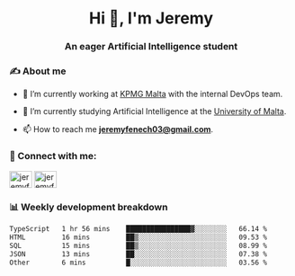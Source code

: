 <h1 align="center">Hi 👋, I'm Jeremy</h1>
<h3 align="center">An eager Artificial Intelligence student</h3>

<h3 align="left">✍ About me</h3>

- 🔭 I’m currently working at [KPMG Malta](https://kpmg.com/mt/en/home.html) with the internal DevOps team.

- 🌱 I’m currently studying Artificial Intelligence at the [University of Malta](https://www.linkedin.com/school/university-of-malta/).

- 📫 How to reach me **jeremyfenech03@gmail.com**.

<h3 align="left">🔗 Connect with me:</h3>
<p align="left">
<a href="https://linkedin.com/in/jeremyfenech" target="blank"><img align="center" src="https://raw.githubusercontent.com/rahuldkjain/github-profile-readme-generator/master/src/images/icons/Social/linked-in-alt.svg" alt="jeremyfenech" height="30" width="40" /></a>
<a href="https://www.leetcode.com/jeremyfen" target="blank"><img align="center" src="https://raw.githubusercontent.com/rahuldkjain/github-profile-readme-generator/master/src/images/icons/Social/leet-code.svg" alt="jeremyfen" height="30" width="40" /></a>
</p>


<h3 align="left">📊 Weekly development breakdown</h3>

<!--START_SECTION:waka-->

```txt
TypeScript   1 hr 56 mins    ████████████████▓░░░░░░░░   66.14 %
HTML         16 mins         ██▒░░░░░░░░░░░░░░░░░░░░░░   09.53 %
SQL          15 mins         ██▒░░░░░░░░░░░░░░░░░░░░░░   08.99 %
JSON         13 mins         ██░░░░░░░░░░░░░░░░░░░░░░░   07.38 %
Other        6 mins          █░░░░░░░░░░░░░░░░░░░░░░░░   03.56 %
```

<!--END_SECTION:waka-->
